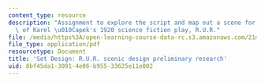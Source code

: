 ```yaml
---
content_type: resource
description: "Assignment to explore the script and map out a scene for a performance\
  \ of Karel \u010Capek's 1920 science fiction play, R.U.R."
file: /media/https%3A/open-learning-course-data-rc.s3.amazonaws.com/21m-611-foundations-of-theater-practice-fall-2009/8bf45da130914e06b95533625e11e002_MIT21M_611F09_setdesign1.pdf
file_type: application/pdf
resourcetype: Document
title: 'Set Design: R.U.R. scenic design preliminary research'
uid: 8bf45da1-3091-4e06-b955-33625e11e002
---
```

